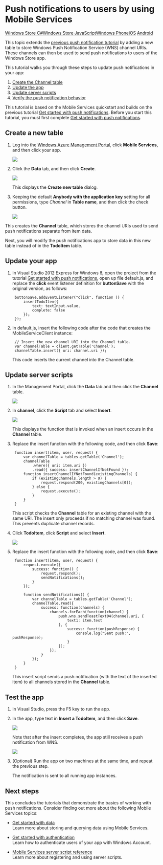 <properties linkid="develop-net-tutorials-push-notifications-to-users-js" urlDisplayName="Push Notifications to Users (JS)" pageTitle="Push notifications to users (JavaScript) - Mobile Services" title="Push notifications to users (JavaScript) - Mobile Services" metaKeywords="" description="Learn how to push notifications to  users in Windows Store apps that use Windows Azure Mobile Services." metaCanonical="http://www.windowsazure.com/en-us/develop/mobile/tutorials/push-notifications-to-users-dotnet/" disqusComments="1" umbracoNaviHide="1" />



# Push notifications to users by using Mobile Services

<div class="dev-center-tutorial-selector sublanding"> 
	<a href="/en-us/develop/mobile/tutorials/push-notifications-to-users-dotnet" title="Windows Store C#">Windows Store C#</a><a href="/en-us/develop/mobile/tutorials/push-notifications-to-users-js" title="Windows Store JavaScript" class="current">Windows Store JavaScript</a><a href="/en-us/develop/mobile/tutorials/push-notifications-to-users-wp8" title="Windows Phone">Windows Phone</a><a href="/en-us/develop/mobile/tutorials/push-notifications-to-users-ios" title="iOS">iOS</a>
	<a href="/en-us/develop/mobile/tutorials/push-notifications-to-users-android" title="Android">Android</a>
</div>


This topic extends the [previous push notification tutorial][Get started with push notifications] by adding a new table to store Windows Push Notification Service (WNS) channel URIs. These channels can then be used to send push notifications to users of the Windows Store app.  

This tutorial walks you through these steps to update push notifications in your app:

1. [Create the Channel table]
2. [Update the app]
3. [Update server scripts]
4. [Verify the push notification behavior] 

This tutorial is based on the Mobile Services quickstart and builds on the previous tutorial [Get started with push notifications]. Before you start this tutorial, you must first complete [Get started with push notifications].  

## <a name="create-table"></a>Create a new table

1. Log into the [Windows Azure Management Portal], click **Mobile Services**, and then click your app.

   ![][0]

2. Click the **Data** tab, and then click **Create**.

   ![][1]

   This displays the **Create new table** dialog.

3. Keeping the default **Anybody with the application key** setting for all permissions, type _Channel_ in **Table name**, and then click the check button.

   ![][2]

  This creates the **Channel** table, which stores the channel URIs used to send push notifications separate from item data.

Next, you will modify the push notifications app to store data in this new table instead of in the **TodoItem** table.

## <a name="update-app"></a>Update your app

1. In Visual Studio 2012 Express for Windows 8, open the project from the tutorial [Get started with push notifications], open up file default.js, and replace the **click** event listener definition for **buttonSave** with the original version, as follows:

        buttonSave.addEventListener("click", function () {
            insertTodoItem({
                text: textInput.value,
                complete: false
            });
        });

4. In default.js, insert the following code after the code that creates the MobileServiceClient instance:
	
        // Insert the new channel URI into the Channel table.
        var channelTable = client.getTable('Channel');
        channelTable.insert({ uri: channel.uri });         

     This code inserts the current channel into the Channel table.

## <a name="update-scripts"></a>Update server scripts

1. In the Management Portal, click the **Data** tab and then click the **Channel** table. 

   ![][3]

2. In **channel**, click the **Script** tab and select **Insert**.
   
   ![][4]

   This displays the function that is invoked when an insert occurs in the **Channel** table.

3. Replace the insert function with the following code, and then click **Save**:

		function insert(item, user, request) {
			var channelTable = tables.getTable('Channel');
			channelTable
				.where({ uri: item.uri })
				.read({ success: insertChannelIfNotFound });
	        function insertChannelIfNotFound(existingChannels) {
        	    if (existingChannels.length > 0) {
            	    request.respond(200, existingChannels[0]);
        	    } else {
            	    request.execute();
        	    }
    	    }
	    }

   This script checks the **Channel** table for an existing channel with the same URI. The insert only proceeds if no matching channel was found. This prevents duplicate channel records.

4. Click **TodoItem**, click **Script** and select **Insert**. 

   ![][5]

5. Replace the insert function with the following code, and then click **Save**:

	    function insert(item, user, request) {
    	    request.execute({
        	    success: function() {
            	    request.respond();
            	    sendNotifications();
        	    }
    	    });

	        function sendNotifications() {
        	    var channelTable = tables.getTable('Channel');
        	    channelTable.read({
            	    success: function(channels) {
                	    channels.forEach(function(channel) {
                    	    push.wns.sendToastText04(channel.uri, {
                        	    text1: item.text
                    	    }, {
                        	    success: function(pushResponse) {
                            	    console.log("Sent push:", pushResponse);
                        	    }
                    	    });
                	    });
            	    }
        	    });
    	    }
	    }

    This insert script sends a push notification (with the text of the inserted item) to all channels stored in the **Channel** table.

## <a name="test-app"></a>Test the app

1. In Visual Studio, press the F5 key to run the app.

2. In the app, type text in **Insert a TodoItem**, and then click **Save**.

   ![][6]

   Note that after the insert completes, the app still receives a push notification from WNS.

   ![][7]

9. (Optional) Run the app on two machines at the same time, and repeat the previous step. 

    The notification is sent to all running app instances.

## Next steps

This concludes the tutorials that demonstrate the basics of working with push notifications. Consider finding out more about the following Mobile Services topics:

* [Get started with data]
  <br/>Learn more about storing and querying data using Mobile Services.

* [Get started with authentication]
  <br/>Learn how to authenticate users of your app with Windows Account.

* [Mobile Services server script reference]
  <br/>Learn more about registering and using server scripts.

<!-- Anchors. -->
[Create the Channel table]: #create-table
[Update the app]: #update-app
[Update server scripts]: #update-scripts
[Verify the push notification behavior]: #test-app
[Next Steps]: #next-steps

<!-- Images. -->
[0]: ../Media/mobile-services-selection.png
[1]: ../Media/mobile-create-table.png
[2]: ../Media/mobile-create-channel-table.png
[3]: ../Media/mobile-portal-data-tables-channel.png
[4]: ../Media/mobile-insert-script-channel.png
[5]: ../Media/mobile-insert-script-push2.png
[6]: ../Media/mobile-quickstart-push1.png
[7]: ../Media/mobile-quickstart-push2.png

<!-- URLs. -->
[Windows Push Notifications & Live Connect]: http://go.microsoft.com/fwlink/p/?LinkID=257677
[Mobile Services server script reference]: http://go.microsoft.com/fwlink/p/?LinkId=262293
[My Apps dashboard]: http://go.microsoft.com/fwlink/p/?LinkId=262039
[Get started with Mobile Services]: ../get-started/#create-new-service
[Get started with data]: ../tutorials/mobile-services-get-started-with-data-js.md
[Get started with authentication]: ../tutorials/mobile-services-get-started-with-users-js.md
[Get started with push notifications]: ../tutorials/mobile-services-get-started-with-push-js.md
[JavaScript and HTML]: mobile-services-win8-javascript/
[WindowsAzure.com]: http://www.windowsazure.com/
[Windows Azure Management Portal]: https://manage.windowsazure.com/